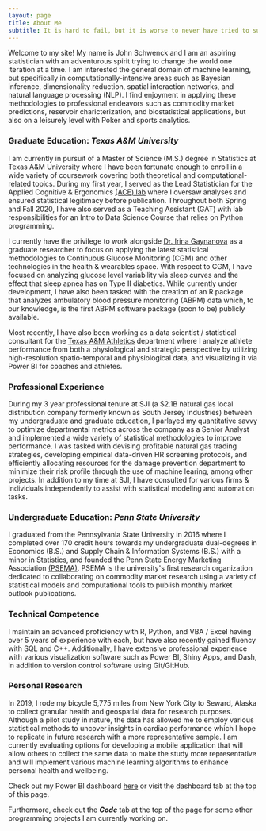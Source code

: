```yaml
---
layout: page
title: About Me
subtitle: It is hard to fail, but it is worse to never have tried to succeed. - Theodore Roosevelt
---
```


Welcome to my site! My name is John Schwenck and I am an aspiring statistician with an adventurous spirit trying to change the world one iteration at a time. I am interested the general domain of machine learning, but specifically in computationally-intensive areas such as Bayesian inference, dimensionality reduction, spatial interaction networks, and natural language processing (NLP). I find enjoyment in applying these methodologies to professional endeavors such as commodity market predictions, reservoir charicterization, and biostatistical applications, but also on a leisurely level with Poker and sports analytics.

### Graduate Education: *Texas A&M University*
I am currently in pursuit of a Master of Science (M.S.) degree in Statistics at Texas A&M University where I have been fortunate enough to enroll in a wide variety of coursework covering both theoretical and computational-related topics. During my first year, I served as the Lead Statistician for the Applied Cognitive & Ergonomics [(ACE) lab](https://acelab.tamu.edu/) where I oversaw analyses and ensured statistical legitimacy before publication. Throughout both Spring and Fall 2020, I have also served as a Teaching Assistant (GAT) with lab responsibilities for an Intro to Data Science Course that relies on Python programming. 

I currently have the privilege to work alongside [Dr. Irina Gaynanova](https://irinagain.github.io/) as a graduate researcher to focus on applying the latest statistical methodologies to Continuous Glucose Monitoring (CGM) and other technologies in the health & wearables space. With respect to CGM, I have focused on analyzing glucose level variability via sleep curves and the effect that sleep apnea has on Type II diabetics. While currently under development, I have also been tasked with the creation of an R package that analyzes ambulatory blood pressure monitoring (ABPM) data which, to our knowledge, is the first ABPM software package (soon to be) publicly available. 

Most recently, I have also been working as a data scientist / statistical consultant for the [Texas A&M Athletics](https://www.tamu.edu/athletics/index.html) department where I analyze athlete performance from both a physiological and strategic perspective by utilizing high-resolution spatio-temporal and physiological data, and visualizing it via Power BI for coaches and athletes.

### Professional Experience
During my 3 year professional tenure at SJI (a $2.1B natural gas local distribution company formerly known as South Jersey Industries) between my undergraduate and graduate education, I parlayed my quantitative savvy to optimize departmental metrics across the company as a Senior Analyst and implemented a wide variety of statistical methodologies to improve performance. I was tasked with devising profitable natural gas trading strategies, developing empirical data-driven HR screening protocols, and efficiently allocating resources for the damage prevention department to minimize their risk profile through the use of machine learing, among other projects. In addition to my time at SJI, I have consulted for various firms & individuals independently to assist with statistical modeling and automation tasks. 

### Undergraduate Education: *Penn State University*
I graduated from the Pennsylvania State University in 2016 where I completed over 170 credit hours towards my undergraduate dual-degrees in Economics (B.S.) and Supply Chain & Information Systems (B.S.) with a minor in Statistics, and founded the Penn State Energy Marketing Association [(PSEMA)](https://www.pennstateema.com/). PSEMA is the university's first research organization dedicated to collaborating on commodity market research using a variety of statistical models and computational tools to publish monthly market outlook publications.

### Technical Competence
I maintain an advanced proficiency with R, Python, and VBA / Excel having over 5 years of experience with each, but have also recently gained fluency with SQL and C++. Additionally, I have extensive professional experience with various visualization software such as Power BI, Shiny Apps, and Dash, in addition to version control software using Git/GitHub.

### Personal Research
In 2019, I rode my bicycle 5,775 miles from New York City to Seward, Alaska to collect granular health and geospatial data for research purposes. Although a pilot study in nature, the data has allowed me to employ various statistical methods to uncover insights in cardiac performance which I hope to replicate in future research with a more representative sample. I am currently evaluating options for developing a mobile application that will allow others to collect the same data to make the study more representative and will implement various machine learning algorithms to enhance personal health and wellbeing. 

Check out my Power BI dashboard [here](https://app.powerbi.com/view?r=eyJrIjoiYjdmYTAzMmEtZjllZS00Mzg4LTljZDMtMTQ1Y2EyODJkNmQ1IiwidCI6IjY4ZjM4MWUzLTQ2ZGEtNDdiOS1iYTU3LTZmMzIyYjhmMGRhMSIsImMiOjN9) or visit the dashboard tab at the top of this page.

Furthermore, check out the ***Code*** tab at the top of the page for some other programming projects I am currently working on.
